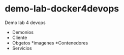 # demo-lab-docker4devops
Demo lab 4 devops

* Demonios
* Cliente
* Obgetos
  *imagenes
  *Contenedores
* Servicios

